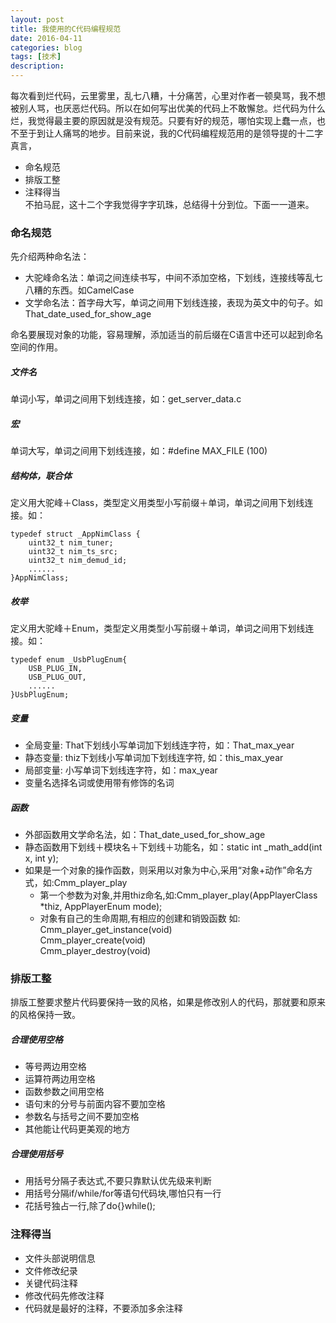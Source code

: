 ```yaml
---
layout: post
title: 我使用的C代码编程规范
date: 2016-04-11
categories: blog
tags: [技术]
description: 
---
```


每次看到烂代码，云里雾里，乱七八糟，十分痛苦，心里对作者一顿臭骂，我不想被别人骂，也厌恶烂代码。所以在如何写出优美的代码上不敢懈怠。烂代码为什么烂，我觉得最主要的原因就是没有规范。只要有好的规范，哪怕实现上蠢一点，也不至于到让人痛骂的地步。目前来说，我的C代码编程规范用的是领导提的十二字真言，

- 命名规范
- 排版工整
- 注释得当  
不拍马屁，这十二个字我觉得字字玑珠，总结得十分到位。下面一一道来。

### 命名规范

先介绍两种命名法：  
- 大驼峰命名法：单词之间连续书写，中间不添加空格，下划线，连接线等乱七八糟的东西。如CamelCase
- 文学命名法：首字母大写，单词之间用下划线连接，表现为英文中的句子。如 That_date_used_for_show_age

命名要展现对象的功能，容易理解，添加适当的前后缀在C语言中还可以起到命名空间的作用。

##### 文件名
单词小写，单词之间用下划线连接，如：get_server_data.c

##### 宏 
单词大写，单词之间用下划线连接，如：#define MAX_FILE (100)

##### 结构体，联合体
定义用大驼峰＋Class，类型定义用类型小写前缀＋单词，单词之间用下划线连接。如：

```
typedef struct _AppNimClass {
    uint32_t nim_tuner; 
    uint32_t nim_ts_src; 
    uint32_t nim_demud_id;
    ...... 
}AppNimClass;
```

##### 枚举
定义用大驼峰＋Enum，类型定义用类型小写前缀＋单词，单词之间用下划线连接。如：

```
typedef enum _UsbPlugEnum{
    USB_PLUG_IN,
    USB_PLUG_OUT, 
    ......
}UsbPlugEnum;
```

##### 变量
- 全局变量: That下划线小写单词加下划线连字符，如：That_max_year    
- 静态变量: thiz下划线小写单词加下划线连字符, 如：this_max_year  
- 局部变量: 小写单词下划线连字符，如：max_year  
- 变量名选择名词或使用带有修饰的名词

##### 函数
- 外部函数用文学命名法，如：That_date_used_for_show_age   
- 静态函数用下划线＋模块名＋下划线＋功能名，如：static int _math_add(int x, int y);   
- 如果是一个对象的操作函数，则采用以对象为中心,采用“对象+动作”命名方式，如:Cmm_player_play  
  - 第一个参数为对象,并用thiz命名,如:Cmm_player_play(AppPlayerClass *thiz, AppPlayerEnum mode);
  - 对象有自己的生命周期,有相应的创建和销毁函数  如:  
  Cmm_player_get_instance(void)  
  Cmm_player_create(void)  
  Cmm_player_destroy(void)

### 排版工整
排版工整要求整片代码要保持一致的风格，如果是修改别人的代码，那就要和原来的风格保持一致。

##### 合理使用空格
- 等号两边用空格
- 运算符两边用空格
- 函数参数之间用空格
- 语句末的分号与前面内容不要加空格
- 参数名与括号之间不要加空格
- 其他能让代码更美观的地方

##### 合理使用括号
- 用括号分隔子表达式,不要只靠默认优先级来判断
- 用括号分隔if/while/for等语句代码块,哪怕只有一行 
- 花括号独占一行,除了do{}while();

### 注释得当
- 文件头部说明信息
- 文件修改纪录
- 关键代码注释
- 修改代码先修改注释
- 代码就是最好的注释，不要添加多余注释
 

